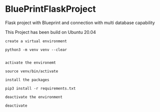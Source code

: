 # BluePrintFlaskProject
Flask project with Blueprint and connection with multi database capability

This Project has been build on Ubuntu 20.04

```
create a virtual environment

python3 -m venv venv --clear


activate the environemt

source venv/bin/activate

install the packages

pip3 install -r requirements.txt

deactivate the environment

deactivate
```

